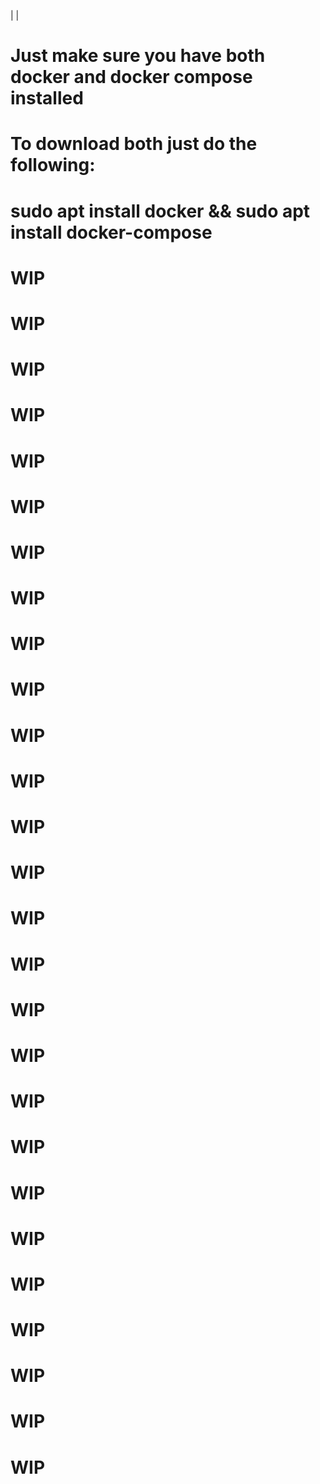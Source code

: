   | 
  |
# Just make sure you have both docker and docker compose installed
# To download both just do the following:
# sudo apt install docker && sudo apt install docker-compose
#
# WIP
# WIP 
# WIP 
# WIP
# WIP 
# WIP 
# WIP
# WIP 
# WIP 
# WIP
# WIP 
# WIP 
# WIP
# WIP 
# WIP 
# WIP
# WIP 
# WIP 
# WIP
# WIP 
# WIP 
# WIP
# WIP 
# WIP 
# WIP
# WIP 
# WIP 

